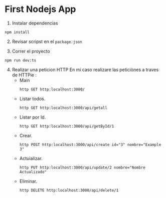 # First Nodejs App 

1. Instalar dependencias
```shell
npm install
```
2. Revisar scripst en el `package.json`

3. Correr el proyecto 
```shell
npm run dev:ts
```

4. Realizar una peticion HTTP
     En mi caso realizare las peticiònes a traves de HTTPie :
    - Main 
        ```shell
        http GET http:localhost:3000/
        ```
    - Listar todos.
        ```shell
        http GET http:localhost:3000/api/getall
        ```
    - Listar por Id.
        ```shell
        http GET http:localhost:3000/api/getById/1
        ```
    - Crear.
        ```shell
        http POST http:localhost:3000/api/create id="3" nombre="Example 3"
        ```
    - Actuializar.
        ```shell
        http PUT http:localhost:3000/api/update/2 nombre="Nombre Actualizado"
        ```
    - Eliminar.
        ```shell
        http DELETE http:localhost:3000/api/delete/1
        ```






